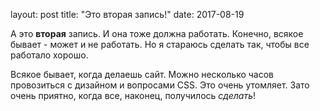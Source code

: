 layout: post
title: "Это вторая запись!"
date: 2017-08-19

А это **вторая** запись. И она тоже должна работать. Конечно, всякое бывает - может и не работать. Но я стараюсь сделать так, чтобы все работало хорошо.

Всякое бывает, когда делаешь сайт. Можно несколько часов провозиться с дизайном и вопросами CSS. Это очень утомляет. Зато очень приятно, когда все, наконец, получилось _сделать_!

